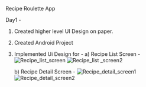 Recipe Roulette App


Day1 - 
1) Created higher level UI Design on paper.
2) Created Android Project
3) Implemented Ui Design for -
   a) Recipe List Screen -
    ![Recipe_list_screen](https://github.com/user-attachments/assets/17b54678-1806-45b5-a81c-617478825a96)
    ![Recipe_list _screen2](https://github.com/user-attachments/assets/ba71e703-bc3c-4730-a8fa-21b88457e961)

   b) Recipe Detail Screen -
    ![Recipe_detail_screen1](https://github.com/user-attachments/assets/6db65b9f-48a6-4a16-8ea0-8af53f11facb)
    ![Recipe_detail_screen2](https://github.com/user-attachments/assets/8c777acf-eec0-482d-a1ee-3618ce04b027)
